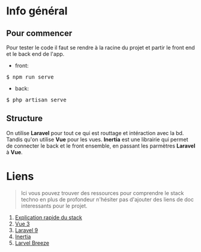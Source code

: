 # Info général

## Pour commencer
Pour tester le code il faut se rendre à la racine du projet et partir le front end et le back end de l'app.
- front:
<pre>$ npm run serve</pre>
- back:
<pre>$ php artisan serve</pre>

## Structure
On utilise **Laravel** pour tout ce qui est routtage et intéraction avec la bd. Tandis qu'on utilise **Vue** pour les vues. **Inertia** est une librairie qui permet de connecter le back et le front ensemble, en passant les parmètres **Laravel** à **Vue**.

# Liens
>Ici vous pouvez trouver des ressources pour comprendre le stack techno en plus de profondeur n'hésiter pas d'ajouter des liens de doc interessants pour le projet.
1. [Explication rapide du stack](https://www.youtube.com/watch?v=jadX8xaR6tY)
1. [Vue 3](https://vuejs.org/guide/components/events.html)
1. [Laravel 9](https://laravel.com/docs/9.x)
1. [Inertia](https://inertiajs.com/)
1. [Larvel Breeze](https://laravel.com/docs/9.x/starter-kits#breeze-and-inertia)
